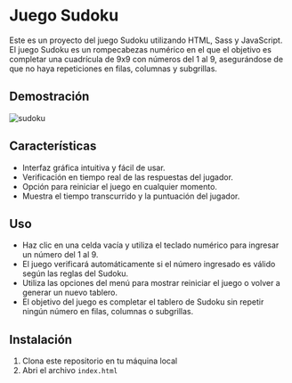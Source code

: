 # Juego Sudoku

Este es un proyecto del juego Sudoku utilizando HTML, Sass y JavaScript. El juego Sudoku es un rompecabezas numérico en el que el objetivo es completar una cuadrícula de 9x9 con números del 1 al 9, asegurándose de que no haya repeticiones en filas, columnas y subgrillas.

## Demostración

![sudoku](https://github.com/JuanPE44/sudoku/assets/89142353/c9fd2961-b9ee-450d-85df-283d7a896280)


## Características

- Interfaz gráfica intuitiva y fácil de usar.
- Verificación en tiempo real de las respuestas del jugador.
- Opción para reiniciar el juego en cualquier momento.
- Muestra el tiempo transcurrido y la puntuación del jugador.

## Uso

- Haz clic en una celda vacía y utiliza el teclado numérico para ingresar un número del 1 al 9.
- El juego verificará automáticamente si el número ingresado es válido según las reglas del Sudoku.
- Utiliza las opciones del menú para mostrar reiniciar el juego o volver a generar un nuevo tablero.
- El objetivo del juego es completar el tablero de Sudoku sin repetir ningún número en filas, columnas o subgrillas.

## Instalación

1. Clona este repositorio en tu máquina local
2. Abri el archivo `index.html`

